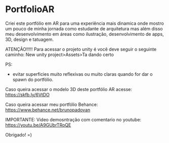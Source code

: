 # PortfolioAR
 Criei este portfólio em AR para uma experiência mais dinamica onde mostro um pouco de minha jornada como estudante de arquitetura mas além disso meu desenvolvimento em áreas como ilustração, desenvolvimento de apps, 3D, design e tatuagem.


ATENÇÃO!!!!!
Para acessar o projeto unity é você deve seguir o seguinte caminho: New unity project>Assets>Ta dando certo

PS:
- evitar superficies muito reflexivas ou muito claras quando for dar o spawn do portfólio.


Caso queira acessar o modelo 3D deste portfólio AR acesse: https://skfb.ly/6VtDO

Caso queira acessar meu portfólio Behance: https://www.behance.net/brunopadovan

IMPORTANTE:
Video demosntração com comentario no youtube: https://youtu.be/A9GUbrTRoQE


Obrigado! =)
